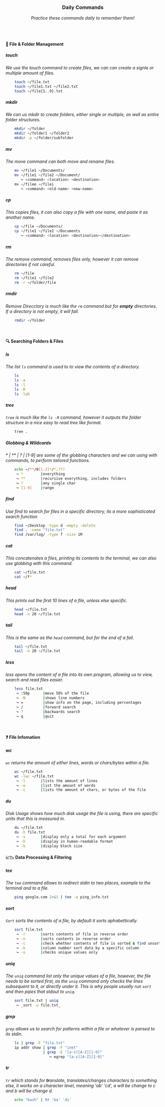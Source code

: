 <div align="center">
    <h3>Daily Commands</h3>
    <p>
        <em>Practice these commands daily to remember them!</em>
    </p>
</div>

<br>
<br>

#### 📂 File & Folder Management

##### touch
_We use the touch command to create files, we can can create a signle or multiple amount of files._

```sh 
    touch ~/file.txt
    touch ~/file1.txt ~/file2.txt
    touch ~/file{1..9}.txt
```

##### mkdir
_We can us mkdir to create folders, either single or multiple, as well as entire folder structures._

```sh
    mkdir ~/folder
    mkdir ~/folder1 ~/folder2
    mkdir -p ~/folder/subfolder
```

##### mv
_The move command can both move and rename files._
     
```sh
    mv ~/file1 ~/Documents/
    mv ~/file1 ~/file2 ~/Document/
       ↪ <command> <location> <destination>
    mv ~/filee ~/filei
       ↪ <command> <old-name> <new-name>
```

##### cp
_This copies files, it can also copy a file with one name, and paste it as another name._

```sh
    cp ~/file ~/Documents/
    cp ~/file1 ~/file2 ~/Documents
       ↪ <command> <location> <destination></destination>
```

##### rm
_The remove command, removes files only, however it can remove directories if not careful._

```sh
    rm ~/file
    rm ~/file1 ~/file2
    rm -r ~/folder/file
```

##### rmdir
_Remove Direcctory is much like the `rm` command but for **empty** directories. If a directory is not empty, it will 
fail._

```sh    
    rmdir ~/folder
```

<br>

#### 🔍 Searching Folders & Files
##### ls 
_The list `ls` command is used to to view the contents of a directory._

```sh
    ls 
    ls -a
    ls -l
    ls -R
    ls -lah
```

##### tree
_`tree` is much like the `ls -R` command, however it outputs the folder structure in a nice easy to read tree like format._

```sh
    tree .
```
 
##### Globbing & Wildcards
_* | ** | ? | [1-9] are some of the globbing characters and we can using with commands, to perform tailored functions._

```sh
    echo ~/**/0[1-2]*/*.???
     ↪ *        |everything
     ↪ **       |recursive everything, includes folders
     ↪ ?        |any single char
     ↪ [1-9]    |range
```

##### find
_Use find to search for files in a specific directory, its a more sophisticated search function_

```sh
    find ~/Desktop -type d -empty -delete
    find . -name "file.txt"
    find /var/log/ -type f -size 1M
```

##### cat
_This concatenates a files, printing its contents to the terminal, we can also use globbing with this command._

```sh
    cat ~/file.txt
    cat ~/f* 
```

##### head
_This prints out the first 10 lines of a file, unless else specific._

```sh
    head ~/file.txt
    head -n 20 ~/file.txt
```

##### tail
_This is the same as the `head` command, but for the end of a fail._

```sh
    tail ~/file.txt
    tail -n 20 ~/file.txt
```

##### less
_less opens the content of a file into its own program, allowing us to view, search and read files easier._

```sh
    less file.txt
     ↪ :50p      |move 50% of the file
     ↪ -N        |shows line numbers
     ↪ =         |show info on the page, including percentages
     ↪ /         |forward search
     ↪ ?         |backwards search
     ↪ q         |quit
```

<br>

#### ❓ File Infomation
##### wc
_`wc` returns the amount of either lines, words or chars/bytes within a file._

```sh
    wc ~/file.txt
    wc -lwc ~/file.txt 
     ↪ -l       |lists the amount of lines
     ↪ -w       |list the amount of words
     ↪ -c       |lists the amount of chars, or bytes of the file
```

##### du
_Disk Usage shows how much disk usage the file is using, there are specific units that this is measured in._

```sh
    du ~/file.txt 
    du -h file.txt
     ↪ -s       |display only a total for each argument
     ↪ -h       |display in human-readable format
     ↪ -k       |display block size
```

#### 📈📉 Data Processing & Filtering
##### tee
_The `tee` command allows to redirect stdin to two places, example to the terminal and to a file._

```sh
    ping google.com 2>&1 | tee -a ping_info.txt
```

##### sort
_`Sort` sorts the contents of a file, by default it sorts aphabettically._

```sh
    sort file.txt
     ↪ -r       |sorts contents of file in reverse order
     ↪ -n       |sorts contents in reverse order
     ↪ -c       |check whether contents of file is sorted & find unsorted elements
     ↪ -k       |column number sort data by a specific column
     ↪ -u       |checks unique values only
```

##### uniq
_The `uniq` command list only the unique values of a file, however, the file needs to be sorted first, as the `uniq`
command only checks the lines subsequent to it, or directly under it. This is why people usually run `sort` and then 
pipes that stdout to `uniq`._

```sh
    sort file.txt | uniq
     ↪ _sort -u file.txt_
```

##### grep
_`grep` allows us to search for patterns within a file or whatever is parsed to its stdin._

```sh
    ls | grep -F "file.txt"
    ip addr show | grep -F "inet"
                 | grep -E "[a-z][A-Z][1-9]"
                    ↪ egrep "[a-z][A-Z][1-9]" 
```

##### tr
_`tr` which stands for **tr**anslate, translates/changes characters to something else, it works on a character level, 
meaning 'ab' 'cd', a will be change to c and b will be change d._

```sh
    echo "bash" | tr 'ba' 'di'
```
